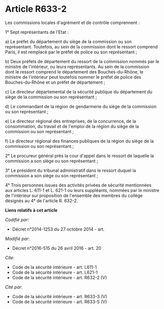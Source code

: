 # Article R633-2

Les commissions locales d'agrément et de contrôle comprennent :

1° Sept représentants de l'Etat : 

a) Le préfet du département du siège de la commission ou son représentant. Toutefois, au sein de la commission dont le
ressort comprend Paris, il est remplacé par le préfet de police ou son représentant ; 

b) Deux préfets de département du ressort de la commission nommés par le ministre de l'intérieur, ou leurs représentants. Au
sein de la commission dont le ressort comprend le département des Bouches-du-Rhône, le ministre de l'intérieur peut toutefois
nommer le préfet de police des Bouches-du-Rhône et un préfet de département ;

c) Le directeur départemental de la sécurité publique du département du siège de la commission ou son représentant ; 

d) Le commandant de la région de gendarmerie du siège de la commission ou son représentant ; 

e) Le directeur régional des entreprises, de la concurrence, de la consommation, du travail et de l'emploi de la région  du
siège de la commission ou son représentant ; 

f) Le directeur régional des finances publiques de la région du siège de la commission ou son représentant ; 

2° Le procureur général près la cour d'appel dans le ressort de laquelle la commission a son siège ou son représentant ; 

3° Le président du tribunal administratif dans le ressort duquel la commission a son siège ou son représentant ; 

4° Trois personnes issues des activités privées de sécurité mentionnées aux articles L. 611-1 et L. 621-1 ou leurs
suppléants, nommées par le ministre de l'intérieur sur proposition de l'ensemble des membres du collège désignés au 4° de
l'article R. 632-2.

**Liens relatifs à cet article**

_Codifié par_:

  - Décret n°2014-1253 du 27 octobre 2014 - art.

_Modifié par_:

  - Décret n°2016-515 du 26 avril 2016 - art. 20

_Cite_:

  - Code de la sécurité intérieure - art. L611-1
  - Code de la sécurité intérieure - art. L621-1
  - Code de la sécurité intérieure - art. R632-2 (V)

_Cité par_:

  - Code de la sécurité intérieure - art. R633-3 (V)
  - Code de la sécurité intérieure - art. R633-5 (V)
